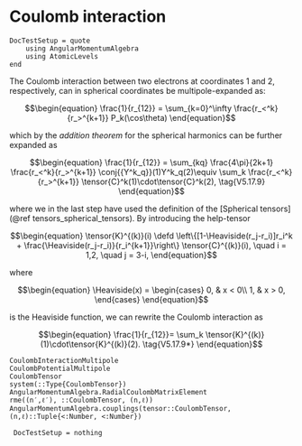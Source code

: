 # Coulomb interaction

```@meta
DocTestSetup = quote
    using AngularMomentumAlgebra
    using AtomicLevels
end
```

The Coulomb interaction between two electrons at coordinates $1$ and
$2$, respectively, can in spherical coordinates be multipole-expanded
as:

```math
\begin{equation}
\frac{1}{r_{12}} =
\sum_{k=0}^\infty
\frac{r_<^k}{r_>^{k+1}}
P_k(\cos\theta)
\end{equation}
```

which by the _addition theorem_ for the spherical harmonics can be
further expanded as

```math
\begin{equation}
\frac{1}{r_{12}} =
\sum_{kq}
\frac{4\pi}{2k+1}
\frac{r_<^k}{r_>^{k+1}}
\conj{{Y^k_q}}(1)Y^k_q(2)\equiv
\sum_k
\frac{r_<^k}{r_>^{k+1}}
\tensor{C}^k(1)\cdot\tensor{C}^k(2),
\tag{V5.17.9}
\end{equation}
```

where we in the last step have used the definition of the [Spherical
tensors](@ref tensors_spherical_tensors). By introducing the
help-tensor

```math
\begin{equation}
\tensor{K}^{(k)}(i) \defd
\left\{[1-\Heaviside(r_j-r_i)]r_i^k +
\frac{\Heaviside(r_j-r_i)}{r_i^{k+1}}\right\}
\tensor{C}^{(k)}(i),
\quad
i = 1,2,
\quad
j = 3-i,
\end{equation}
```

where

```math
\begin{equation}
\Heaviside(x) = \begin{cases}
0, & x < 0\\
1, & x > 0,
\end{cases}
\end{equation}
```

is the Heaviside function, we can rewrite the Coulomb interaction as

```math
\begin{equation}
\frac{1}{r_{12}}=
\sum_k
\tensor{K}^{(k)}(1)\cdot\tensor{K}^{(k)}(2).
\tag{V5.17.9*}
\end{equation}
```

```@docs
CoulombInteractionMultipole
CoulombPotentialMultipole
CoulombTensor
system(::Type{CoulombTensor})
AngularMomentumAlgebra.RadialCoulombMatrixElement
rme((n′,ℓ′), ::CoulombTensor, (n,ℓ))
AngularMomentumAlgebra.couplings(tensor::CoulombTensor, (n,ℓ)::Tuple{<:Number, <:Number})
```

```@meta
 DocTestSetup = nothing
```
